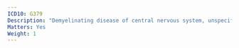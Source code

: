 ```yaml
---
ICD10: G379
Description: "Demyelinating disease of central nervous system, unspecified"
Matters: Yes
Weight: 1
---
```


